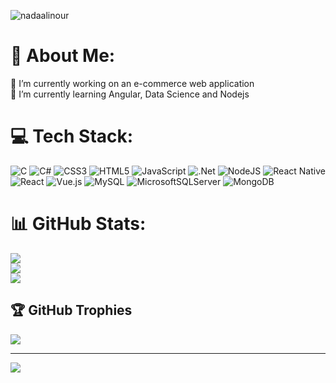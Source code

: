 <p align="left"> <img src="https://komarev.com/ghpvc/?username=nadaalinour&label=Profile%20views&color=268F77&style=flat" alt="nadaalinour" /> </p>

# 💫 About Me:
🔭 I’m currently working on an e-commerce web application<br>🌱 I’m currently learning Angular, Data Science and Nodejs


# 💻 Tech Stack:
![C](https://img.shields.io/badge/c-%2300599C.svg?style=for-the-badge&logo=c&logoColor=white) ![C#](https://img.shields.io/badge/c%23-%23239120.svg?style=for-the-badge&logo=csharp&logoColor=white) ![CSS3](https://img.shields.io/badge/css3-%231572B6.svg?style=for-the-badge&logo=css3&logoColor=white) ![HTML5](https://img.shields.io/badge/html5-%23E34F26.svg?style=for-the-badge&logo=html5&logoColor=white) ![JavaScript](https://img.shields.io/badge/javascript-%23323330.svg?style=for-the-badge&logo=javascript&logoColor=%23F7DF1E) ![.Net](https://img.shields.io/badge/.NET-5C2D91?style=for-the-badge&logo=.net&logoColor=white) ![NodeJS](https://img.shields.io/badge/node.js-6DA55F?style=for-the-badge&logo=node.js&logoColor=white) ![React Native](https://img.shields.io/badge/react_native-%2320232a.svg?style=for-the-badge&logo=react&logoColor=%2361DAFB) ![React](https://img.shields.io/badge/react-%2320232a.svg?style=for-the-badge&logo=react&logoColor=%2361DAFB) ![Vue.js](https://img.shields.io/badge/vue.js-%2335495e.svg?style=for-the-badge&logo=vuedotjs&logoColor=%234FC08D) ![MySQL](https://img.shields.io/badge/mysql-%2300000f.svg?style=for-the-badge&logo=mysql&logoColor=white) ![MicrosoftSQLServer](https://img.shields.io/badge/Microsoft%20SQL%20Server-CC2927?style=for-the-badge&logo=microsoft%20sql%20server&logoColor=white) ![MongoDB](https://img.shields.io/badge/MongoDB-%234ea94b.svg?style=for-the-badge&logo=mongodb&logoColor=white)
# 📊 GitHub Stats:
![](https://github-readme-stats.vercel.app/api?username=NadaAlinour&theme=gotham&hide_border=false&include_all_commits=true&count_private=false)<br/>
![](https://github-readme-streak-stats.herokuapp.com/?user=NadaAlinour&theme=gotham&hide_border=false)<br/>
![](https://github-readme-stats.vercel.app/api/top-langs/?username=NadaAlinour&theme=gotham&hide_border=false&include_all_commits=true&count_private=false&layout=compact)

## 🏆 GitHub Trophies
![](https://github-profile-trophy.vercel.app/?username=NadaAlinour&theme=chalk&no-frame=false&no-bg=true&margin-w=4)

---
[![](https://visitcount.itsvg.in/api?id=NadaAlinour&icon=0&color=9)](https://visitcount.itsvg.in)

<!-- Proudly created with GPRM ( https://gprm.itsvg.in ) -->
